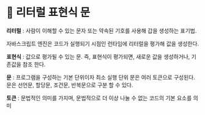 # :rocket: 리터럴 표현식 문 
**리터럴** : 사람이 이해할 수 있는 문자 또는 약속된 기호를 사용해 갑을 생성하는 표기법.

자바스크립트 엔진은 코드가 실행되기 시점인 런타임에 리터럴을 평가해 값을 생성한다.

**표현식** : 값으로 평가될 수 있는 문.
즉, 표현식이 평가되면, 새로운 값을 생성하거나, 기존값을 참조 한다.

**문** : 프로그램을 구성하는 기본 단위이자 최소 실행 단위
문은 여러 토큰으로 구성된다.
문은 선언문, 할당문, 조건문, 반복문으로 구분 할 수 있다.

**토큰** : 문법적인 의미를 가지며, 문법적으로 더 이상 나눌 수 없는 코드의 기본 요소를 의미